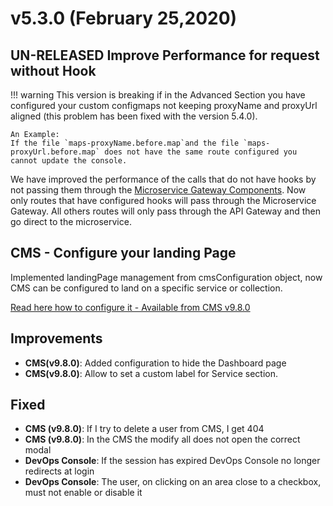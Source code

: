 
# v5.3.0 (February 25,2020)

## UN-RELEASED Improve Performance for request without Hook

!!! warning
    This version is breaking if in the Advanced Section you have configured your custom configmaps not keeping proxyName and proxyUrl aligned (this problem has been fixed with the version 5.4.0).  

    An Example:    
    If the file `maps-proxyName.before.map`and the file `maps-proxyUrl.before.map` does not have the same route configured you cannot update the console.


We have improved the performance of the calls that do not have hooks by not passing them through the [Microservice Gateway Components](/runtime_suite/microservice-gateway/).
Now only routes that have configured hooks will pass through the Microservice Gateway. All others routes will only pass through the API Gateway and then go direct to the microservice.

## CMS - Configure your landing Page

Implemented landingPage management from cmsConfiguration object, now CMS can be configured to land on a specific service or collection.

[Read here how to configure it - Available from CMS v9.8.0](/business_suite/conf_cms/#set-up-git-to-have-the-cms-config-extensions)

## Improvements

  * **CMS(v9.8.0)**: Added configuration to hide the Dashboard page
  * **CMS(v9.8.0)**: Allow to set a custom label for Service section.

## Fixed

* **CMS (v9.8.0)**: If I try to delete a user from CMS, I get 404
* **CMS (v9.8.0)**: In the CMS the modify all does not open the correct modal
* **DevOps Console**: If the session has expired DevOps Console no longer redirects at login
* **DevOps Console**: The user, on clicking on an area close to a checkbox, must not enable or disable it
